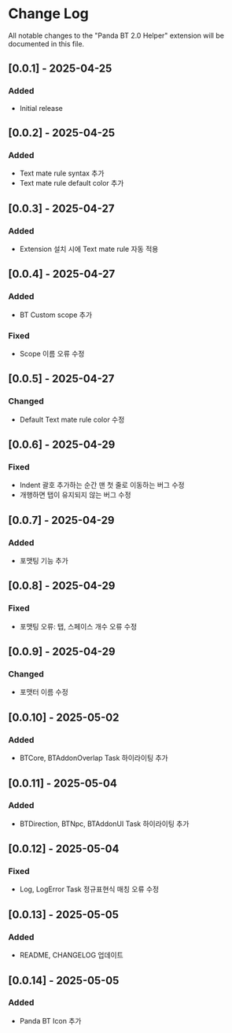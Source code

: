 # Change Log

All notable changes to the "Panda BT 2.0 Helper" extension will be documented in this file.

## [0.0.1] - 2025-04-25

### Added

- Initial release

## [0.0.2] - 2025-04-25

### Added

- Text mate rule syntax 추가
- Text mate rule default color 추가

## [0.0.3] - 2025-04-27

### Added

- Extension 설치 시에 Text mate rule 자동 적용

## [0.0.4] - 2025-04-27

### Added

- BT Custom scope 추가

### Fixed

- Scope 이름 오류 수정

## [0.0.5] - 2025-04-27

### Changed

- Default Text mate rule color 수정

## [0.0.6] - 2025-04-29

### Fixed

- Indent 괄호 추가하는 순간 맨 첫 줄로 이동하는 버그 수정
- 개행하면 탭이 유지되지 않는 버그 수정

## [0.0.7] - 2025-04-29

### Added

- 포맷팅 기능 추가

## [0.0.8] - 2025-04-29

### Fixed

- 포맷팅 오류: 탭, 스페이스 개수 오류 수정

## [0.0.9] - 2025-04-29

### Changed

- 포맷터 이름 수정

## [0.0.10] - 2025-05-02

### Added

- BTCore, BTAddonOverlap Task 하이라이팅 추가

## [0.0.11] - 2025-05-04

### Added

- BTDirection, BTNpc, BTAddonUI Task 하이라이팅 추가

## [0.0.12] - 2025-05-04

### Fixed

- Log, LogError Task 정규표현식 매칭 오류 수정

## [0.0.13] - 2025-05-05

### Added

- README, CHANGELOG 업데이트

## [0.0.14] - 2025-05-05

### Added

- Panda BT Icon 추가
